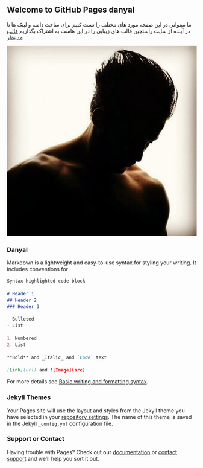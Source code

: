 ## Welcome to GitHub Pages danyal

ما میتوانی در این صفحه مورد های مختلف را تست کنیم برای ساخت دامنه و لینک ها تا در آینده از سایت راستچین قالب های زیبایی را در این هاست به اشتراک بگذاریم [قالب مد نظر](https://www.rtl-theme.com/buka-wordpress-theme/)

![دانیال رضایی نژاد](danyal_rezaeinejad_13991216_193953305.jpg)

<!-- You can use the [editor on GitHub](https://github.com/danyal7693/web.ir/edit/gh-pages/index.md) to maintain and preview the content for your website in Markdown files.
Whenever you commit to this repository, GitHub Pages will run [Jekyll](https://jekyllrb.com/) to rebuild the pages in your site, from the content in your Markdown files. -->

### Danyal
Markdown is a lightweight and easy-to-use syntax for styling your writing. It includes conventions for

```markdown
Syntax highlighted code block

# Header 1
## Header 2
### Header 3

- Bulleted
- List

1. Numbered
2. List

**Bold** and _Italic_ and `Code` text

[Link](url) and ![Image](src)
```

For more details see [Basic writing and formatting syntax](https://docs.github.com/en/github/writing-on-github/getting-started-with-writing-and-formatting-on-github/basic-writing-and-formatting-syntax).

### Jekyll Themes

Your Pages site will use the layout and styles from the Jekyll theme you have selected in your [repository settings](https://github.com/danyal7693/web.ir/settings/pages). The name of this theme is saved in the Jekyll `_config.yml` configuration file.

### Support or Contact

Having trouble with Pages? Check out our [documentation](https://docs.github.com/categories/github-pages-basics/) or [contact support](https://support.github.com/contact) and we’ll help you sort it out.
